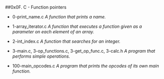 ##0x0F. C - Function pointers

- 0-print_name.c *A  function that prints a name.*

- 1-array_iterator.c *A function that executes a function given as a parameter on each element of an array.*

- 2-int_index.c *A function that searches for an integer.*

- 3-main.c, 3-op_functions.c, 3-get_op_func.c, 3-calc.h *A program that performs simple operations.*

- 100-main_opcodes.c *A program that prints the opcodes of its own main function.*